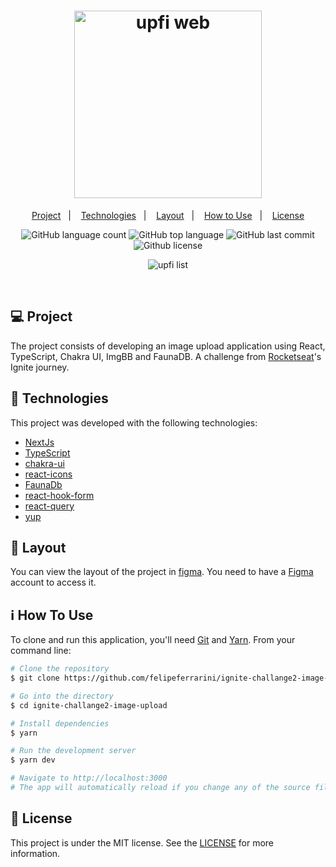 <h1 align="center">
  <img alt="upfi web" src="https://user-images.githubusercontent.com/64620879/137833235-b77a20bc-36fb-40a9-b289-1d2382215ff7.png" style="width: 300px;">
</h1>

<p align="center">
  <a href="#-project">Project</a>&nbsp;&nbsp;&nbsp;|&nbsp;&nbsp;&nbsp;
  <a href="#-technologies">Technologies</a>&nbsp;&nbsp;&nbsp;|&nbsp;&nbsp;&nbsp;
  <a href="#-layout">Layout</a>&nbsp;&nbsp;&nbsp;|&nbsp;&nbsp;&nbsp;
  <a href="#-how-to-use">How to Use</a>&nbsp;&nbsp;&nbsp;|&nbsp;&nbsp;&nbsp;
  <a href="#-license">License</a>
</p>

<p align="center">
  <img alt="GitHub language count" src="https://img.shields.io/github/languages/count/felipeferrarini/ignite-challange2-image-upload">

  <img alt="GitHub top language" src="https://img.shields.io/github/languages/top/felipeferrarini/ignite-challange2-image-upload">

  <img alt="GitHub last commit" src="https://img.shields.io/github/last-commit/felipeferrarini/ignite-challange2-image-upload">

  <img alt="Github license" src="https://img.shields.io/github/license/felipeferrarini/ignite-challange2-image-upload">
</p>

<p align="center">
  <img alt="upfi list" src="https://user-images.githubusercontent.com/64620879/137833693-9980c8a2-df4b-4cc7-999d-5397062a746c.png">
</p>

<br/>

## 💻 Project

The project consists of developing an image upload application using React, TypeScript, Chakra UI, ImgBB and FaunaDB. A challenge from [Rocketseat](https://rocketseat.com.br/)'s Ignite journey.

## 🚀 Technologies

This project was developed with the following technologies:

- [NextJs](https://nextjs.org/)
- [TypeScript](https://www.typescriptlang.org/)
- [chakra-ui](https://chakra-ui.com/)
- [react-icons](https://react-icons.github.io/react-icons/)
- [FaunaDb](https://fauna.com/)
- [react-hook-form](https://react-hook-form.com/)
- [react-query](https://react-query.tanstack.com/)
- [yup](https://github.com/jquense/yup)

## 🔖 Layout

You can view the layout of the project in [figma](<https://www.figma.com/file/ESAf707w3g7bf5KUuhba8M/Desafio-2-M%C3%B3dulo-4-ReactJS-(Copy)?node-id=29%3A4>). You need to have a [Figma](https://www.figma.com/) account to access it.

## ℹ️ How To Use

To clone and run this application, you'll need [Git](https://git-scm.com) and [Yarn](https://legacy.yarnpkg.com). From your command line:

```bash
# Clone the repository
$ git clone https://github.com/felipeferrarini/ignite-challange2-image-upload.git

# Go into the directory
$ cd ignite-challange2-image-upload

# Install dependencies
$ yarn

# Run the development server
$ yarn dev

# Navigate to http://localhost:3000
# The app will automatically reload if you change any of the source files.
```

## 📄 License

This project is under the MIT license. See the [LICENSE](LICENSE.md) for more information.
